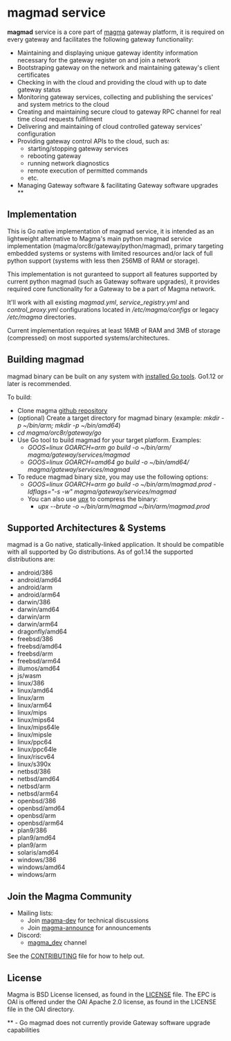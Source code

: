 # magmad service

**magmad** service is a core part of [magma](https://magma.github.io/magma) gateway platform, it is required on every gateway and facilitates the following gateway functionality:

- Maintaining and displaying unique gateway identity information necessary for the gateway register on and join a network
- Bootstraping gateway on the network and maintaining gateway's client certificates
- Checking in with the cloud and providing the cloud with up to date gateway status
- Monitoring gateway services, collecting and publishing the services' and system metrics to the cloud
- Creating and maintaining secure cloud to gateway RPC channel for real time cloud requests fulfilment
- Delivering and maintaining of cloud controlled gateway services' configuration
- Providing gateway control APIs to the cloud, such as:
    - starting/stopping gateway services
    - rebooting gateway
    - running network diagnostics
    - remote execution of permitted commands
    - etc.
- Managing Gateway software & facilitating Gateway software upgrades **

## Implementation

This is Go native implementation of magmad service, it is intended as an lightweight alternative to Magma's main
python magmad service implementation (magma/orc8r/gateway/python/magmad), primary targeting embedded systems or systems
with limited resources and/or lack of full python support (systems with less then 256MB of RAM or storage).

This implementation is not guranteed to support all features supported by current python magmad (such as Gateway software
upgrades), it provides required core functionality for a Gateway to be a part of Magma network.

It'll work with all existing *magmad.yml*, *service_registry.yml* and *control_proxy.yml* configurations located in
*/etc/magma/configs* or legacy */etc/magma* directories.

Current implementation requires at least 16MB of RAM and 3MB of storage (compressed) on most supported systems/architectures.

## Building magmad

magmad binary can be built on any system with [installed Go tools](https://golang.org/doc/install#install). Go1.12 or later is recommended.

To build:

- Clone magma [github repository](https://github.com/magma/magma)
- (optional) Create a target directory for magmad binary (example: *mkdir -p ~/bin/arm; mkdir -p ~/bin/amd64*)
- *cd magma/orc8r/gateway/go*
- Use Go tool to build magmad for your target platform. Examples:
    - *GOOS=linux GOARCH=arm go build -o ~/bin/arm/ magma/gateway/services/magmad*
    - *GOOS=linux GOARCH=amd64 go build -o ~/bin/amd64/ magma/gateway/services/magmad*
- To reduce magmad binary size, you may use the following options:
    - *GOOS=linux GOARCH=arm go build -o ~/bin/arm/magmad.prod -ldflags="-s -w" magma/gateway/services/magmad*
    - You can also use [upx](https://upx.github.io/) to compress the binary:
        - *upx --brute -o ~/bin/arm/magmad ~/bin/arm/magmad.prod*

## Supported Architectures & Systems

magmad is a Go native, statically-linked application. It should be compatible with all supported by Go distributions.
As of go1.14 the supported distributions are:

- android/386
- android/amd64
- android/arm
- android/arm64
- darwin/386
- darwin/amd64
- darwin/arm
- darwin/arm64
- dragonfly/amd64
- freebsd/386
- freebsd/amd64
- freebsd/arm
- freebsd/arm64
- illumos/amd64
- js/wasm
- linux/386
- linux/amd64
- linux/arm
- linux/arm64
- linux/mips
- linux/mips64
- linux/mips64le
- linux/mipsle
- linux/ppc64
- linux/ppc64le
- linux/riscv64
- linux/s390x
- netbsd/386
- netbsd/amd64
- netbsd/arm
- netbsd/arm64
- openbsd/386
- openbsd/amd64
- openbsd/arm
- openbsd/arm64
- plan9/386
- plan9/amd64
- plan9/arm
- solaris/amd64
- windows/386
- windows/amd64
- windows/arm

## Join the Magma Community

- Mailing lists:
    - Join [magma-dev](https://groups.google.com/forum/#!forum/magma-dev) for technical discussions
    - Join [magma-announce](https://groups.google.com/forum/#!forum/magma-announce) for announcements
- Discord:
    - [magma\_dev](https://discord.gg/WDBpebF) channel

See the [CONTRIBUTING](../../../../CONTRIBUTING.md) file for how to help out.

## License

Magma is BSD License licensed, as found in the [LICENSE](../../../../LICENSE) file.
The EPC is OAI is offered under the OAI Apache 2.0 license, as found in the LICENSE file in the OAI directory.

** - Go magmad does not currently provide Gateway software upgrade capabilities
